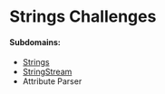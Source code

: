 # Strings Challenges

#### Subdomains:
- [Strings](./strings)
- [StringStream](./stringstream)
- Attribute Parser
